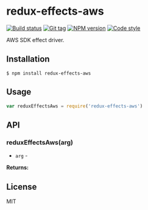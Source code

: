 
# redux-effects-aws

[![Build status][travis-image]][travis-url]
[![Git tag][git-image]][git-url]
[![NPM version][npm-image]][npm-url]
[![Code style][standard-image]][standard-url]

AWS SDK effect driver.

## Installation

    $ npm install redux-effects-aws

## Usage

```js
var reduxEffectsAws = require('redux-effects-aws')

```

## API

### reduxEffectsAws(arg)

- `arg` -

**Returns:**

## License

MIT

[travis-image]: https://img.shields.io/travis/micro-js/redux-effects-aws.svg?style=flat-square
[travis-url]: https://travis-ci.org/micro-js/redux-effects-aws
[git-image]: https://img.shields.io/github/tag/micro-js/redux-effects-aws.svg
[git-url]: https://github.com/micro-js/redux-effects-aws
[standard-image]: https://img.shields.io/badge/code%20style-standard-brightgreen.svg?style=flat
[standard-url]: https://github.com/feross/standard
[npm-image]: https://img.shields.io/npm/v/redux-effects-aws.svg?style=flat-square
[npm-url]: https://npmjs.org/package/redux-effects-aws
